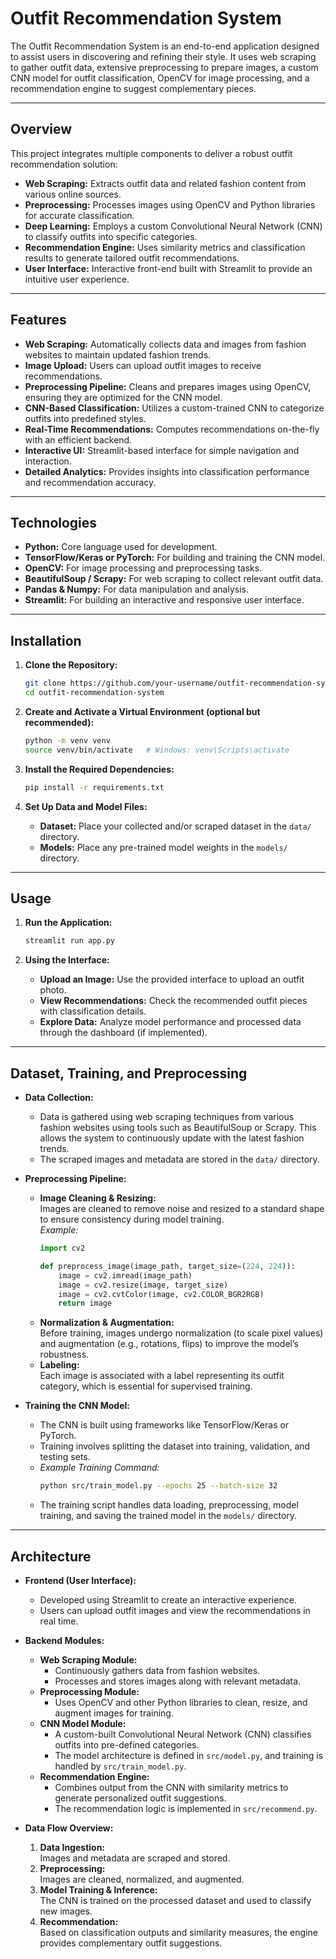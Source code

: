 # Outfit Recommendation System

The Outfit Recommendation System is an end-to-end application designed to assist users in discovering and refining their style. It uses web scraping to gather outfit data, extensive preprocessing to prepare images, a custom CNN model for outfit classification, OpenCV for image processing, and a recommendation engine to suggest complementary pieces.

---

## Overview

This project integrates multiple components to deliver a robust outfit recommendation solution:

- **Web Scraping:** Extracts outfit data and related fashion content from various online sources.
- **Preprocessing:** Processes images using OpenCV and Python libraries for accurate classification.
- **Deep Learning:** Employs a custom Convolutional Neural Network (CNN) to classify outfits into specific categories.
- **Recommendation Engine:** Uses similarity metrics and classification results to generate tailored outfit recommendations.
- **User Interface:** Interactive front-end built with Streamlit to provide an intuitive user experience.

---

## Features

- **Web Scraping:** Automatically collects data and images from fashion websites to maintain updated fashion trends.
- **Image Upload:** Users can upload outfit images to receive recommendations.
- **Preprocessing Pipeline:** Cleans and prepares images using OpenCV, ensuring they are optimized for the CNN model.
- **CNN-Based Classification:** Utilizes a custom-trained CNN to categorize outfits into predefined styles.
- **Real-Time Recommendations:** Computes recommendations on-the-fly with an efficient backend.
- **Interactive UI:** Streamlit-based interface for simple navigation and interaction.
- **Detailed Analytics:** Provides insights into classification performance and recommendation accuracy.

---

## Technologies

- **Python:** Core language used for development.
- **TensorFlow/Keras or PyTorch:** For building and training the CNN model.
- **OpenCV:** For image processing and preprocessing tasks.
- **BeautifulSoup / Scrapy:** For web scraping to collect relevant outfit data.
- **Pandas & Numpy:** For data manipulation and analysis.
- **Streamlit:** For building an interactive and responsive user interface.

---

## Installation

1. **Clone the Repository:**

    ```bash
    git clone https://github.com/your-username/outfit-recommendation-system.git
    cd outfit-recommendation-system
    ```

2. **Create and Activate a Virtual Environment (optional but recommended):**

    ```bash
    python -m venv venv
    source venv/bin/activate   # Windows: venv\Scripts\activate
    ```

3. **Install the Required Dependencies:**

    ```bash
    pip install -r requirements.txt
    ```

4. **Set Up Data and Model Files:**

    - **Dataset:** Place your collected and/or scraped dataset in the `data/` directory.
    - **Models:** Place any pre-trained model weights in the `models/` directory.

---

## Usage

1. **Run the Application:**

    ```bash
    streamlit run app.py
    ```

2. **Using the Interface:**

    - **Upload an Image:** Use the provided interface to upload an outfit photo.
    - **View Recommendations:** Check the recommended outfit pieces with classification details.
    - **Explore Data:** Analyze model performance and processed data through the dashboard (if implemented).

---
## Dataset, Training, and Preprocessing

- **Data Collection:**
  - Data is gathered using web scraping techniques from various fashion websites using tools such as BeautifulSoup or Scrapy. This allows the system to continuously update with the latest fashion trends.
  - The scraped images and metadata are stored in the `data/` directory.

- **Preprocessing Pipeline:**
  - **Image Cleaning & Resizing:**  
    Images are cleaned to remove noise and resized to a standard shape to ensure consistency during model training.  
    *Example:*  
    ```python
    import cv2

    def preprocess_image(image_path, target_size=(224, 224)):
        image = cv2.imread(image_path)
        image = cv2.resize(image, target_size)
        image = cv2.cvtColor(image, cv2.COLOR_BGR2RGB)
        return image
    ```
  - **Normalization & Augmentation:**  
    Before training, images undergo normalization (to scale pixel values) and augmentation (e.g., rotations, flips) to improve the model’s robustness.
  - **Labeling:**  
    Each image is associated with a label representing its outfit category, which is essential for supervised training.

- **Training the CNN Model:**
  - The CNN is built using frameworks like TensorFlow/Keras or PyTorch.  
  - Training involves splitting the dataset into training, validation, and testing sets.
  - *Example Training Command:*
    ```bash
    python src/train_model.py --epochs 25 --batch-size 32
    ```
  - The training script handles data loading, preprocessing, model training, and saving the trained model in the `models/` directory.

---

## Architecture

- **Frontend (User Interface):**  
  - Developed using Streamlit to create an interactive experience.
  - Users can upload outfit images and view the recommendations in real time.

- **Backend Modules:**
  - **Web Scraping Module:**  
    - Continuously gathers data from fashion websites.
    - Processes and stores images along with relevant metadata.
  - **Preprocessing Module:**  
    - Uses OpenCV and other Python libraries to clean, resize, and augment images for training.
  - **CNN Model Module:**  
    - A custom-built Convolutional Neural Network (CNN) classifies outfits into pre-defined categories.
    - The model architecture is defined in `src/model.py`, and training is handled by `src/train_model.py`.
  - **Recommendation Engine:**  
    - Combines output from the CNN with similarity metrics to generate personalized outfit suggestions.
    - The recommendation logic is implemented in `src/recommend.py`.

- **Data Flow Overview:**
  1. **Data Ingestion:**  
     Images and metadata are scraped and stored.
  2. **Preprocessing:**  
     Images are cleaned, normalized, and augmented.
  3. **Model Training & Inference:**  
     The CNN is trained on the processed dataset and used to classify new images.
  4. **Recommendation:**  
     Based on classification outputs and similarity measures, the engine provides complementary outfit suggestions.
